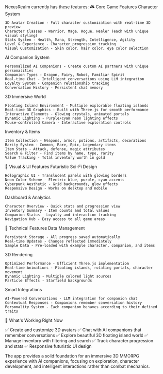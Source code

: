 NexusRealm currently has these features:
🎮 Core Game Features
Character System

    3D Avatar Creation - Full character customization with real-time 3D preview
    Character Classes - Warrior, Mage, Rogue, Healer (each with unique visual styling)
    Stats System - Health, Mana, Strength, Intelligence, Agility
    Level & Experience - Character progression tracking
    Visual Customization - Skin color, hair color, eye color selection

AI Companion System

    Personalized AI Companions - Create custom AI partners with unique personalities
    Companion Types - Dragon, Fairy, Robot, Familiar Spirit
    Real-time Chat - Intelligent conversations using LLM integration
    Loyalty System - Companion relationship tracking
    Conversation History - Persistent chat memory

3D Immersive World

    Floating Island Environment - Multiple explorable floating islands
    Real-time 3D Graphics - Built with Three.js for smooth performance
    Interactive Elements - Glowing crystals, animated portals
    Dynamic Lighting - Purple/cyan neon lighting effects
    Mouse-controlled Camera - Interactive exploration controls

Inventory & Items

    Item Collection - Weapons, armor, potions, artifacts, decorations
    Rarity System - Common, Rare, Epic, Legendary items
    Item Stats - Attack, defense, magic attributes
    Search & Filter - Find items by name, type, rarity
    Value Tracking - Total inventory worth in gold

🎨 Visual & UI Features
Futuristic Sci-Fi Design

    Holographic UI - Translucent panels with glowing borders
    Neon Color Scheme - Electric blue, purple, cyan accents
    Cyberpunk Aesthetic - Grid backgrounds, glow effects
    Responsive Design - Works on desktop and mobile

Dashboard & Analytics

    Character Overview - Quick stats and progression view
    Inventory Summary - Item counts and total values
    Companion Status - Loyalty and interaction tracking
    Navigation Hub - Easy access to all game areas

🔧 Technical Features
Data Management

    Persistent Storage - All progress saved automatically
    Real-time Updates - Changes reflected immediately
    Sample Data - Pre-loaded with example character, companion, and items

3D Rendering

    Optimized Performance - Efficient Three.js implementation
    Real-time Animations - Floating islands, rotating portals, character movement
    Dynamic Lighting - Multiple colored light sources
    Particle Effects - Starfield backgrounds

Smart Integrations

    AI-Powered Conversations - LLM integration for companion chat
    Contextual Responses - Companions remember conversation history
    Personality System - Each companion behaves according to their defined traits

🚀 What's Working Right Now

✅ Create and customize 3D avatars
✅ Chat with AI companions that remember conversations
✅ Explore beautiful 3D floating island world
✅ Manage inventory with filtering and search
✅ Track character progression and stats
✅ Responsive futuristic UI design

The app provides a solid foundation for an immersive 3D MMORPG experience with AI companions, focusing on exploration, character development, and intelligent interactions rather than combat mechanics.
